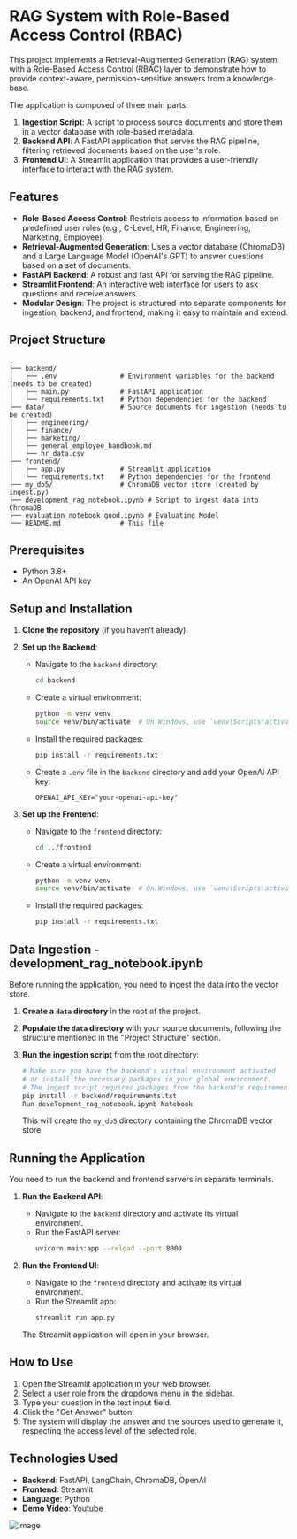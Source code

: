 # RAG System with Role-Based Access Control (RBAC)

This project implements a Retrieval-Augmented Generation (RAG) system with a Role-Based Access Control (RBAC) layer to demonstrate how to provide context-aware, permission-sensitive answers from a knowledge base.

The application is composed of three main parts:
1.  **Ingestion Script**: A script to process source documents and store them in a vector database with role-based metadata.
2.  **Backend API**: A FastAPI application that serves the RAG pipeline, filtering retrieved documents based on the user's role.
3.  **Frontend UI**: A Streamlit application that provides a user-friendly interface to interact with the RAG system.

## Features

-   **Role-Based Access Control**: Restricts access to information based on predefined user roles (e.g., C-Level, HR, Finance, Engineering, Marketing, Employee).
-   **Retrieval-Augmented Generation**: Uses a vector database (ChromaDB) and a Large Language Model (OpenAI's GPT) to answer questions based on a set of documents.
-   **FastAPI Backend**: A robust and fast API for serving the RAG pipeline.
-   **Streamlit Frontend**: An interactive web interface for users to ask questions and receive answers.
-   **Modular Design**: The project is structured into separate components for ingestion, backend, and frontend, making it easy to maintain and extend.

## Project Structure

```
.  
├── backend/  
│   ├── .env                # Environment variables for the backend (needs to be created)  
│   ├── main.py             # FastAPI application  
│   └── requirements.txt    # Python dependencies for the backend  
├── data/                   # Source documents for ingestion (needs to be created)  
│   ├── engineering/  
│   ├── finance/  
│   ├── marketing/  
│   ├── general_employee_handbook.md  
│   └── hr_data.csv  
├── frontend/  
│   ├── app.py              # Streamlit application  
│   └── requirements.txt    # Python dependencies for the frontend  
├── my_db5/                 # ChromaDB vector store (created by ingest.py)  
├── development_rag_notebook.ipynb # Script to ingest data into ChromaDB
├── evaluation_notebook_good.ipynb # Evaluating Model
└── README.md               # This file
```

## Prerequisites

-   Python 3.8+
-   An OpenAI API key

## Setup and Installation

1.  **Clone the repository** (if you haven't already).

2.  **Set up the Backend**:

    -   Navigate to the `backend` directory:
        ```bash
        cd backend
        ```
    -   Create a virtual environment:
        ```bash
        python -m venv venv
        source venv/bin/activate  # On Windows, use `venv\Scripts\activate`
        ```
    -   Install the required packages:
        ```bash
        pip install -r requirements.txt
        ```
    -   Create a `.env` file in the `backend` directory and add your OpenAI API key:
        ```
        OPENAI_API_KEY="your-openai-api-key"
        ```

3.  **Set up the Frontend**:

    -   Navigate to the `frontend` directory:
        ```bash
        cd ../frontend
        ```
    -   Create a virtual environment:
        ```bash
        python -m venv venv
        source venv/bin/activate  # On Windows, use `venv\Scripts\activate`
        ```
    -   Install the required packages:
        ```bash
        pip install -r requirements.txt
        ```

## Data Ingestion - development_rag_notebook.ipynb

Before running the application, you need to ingest the data into the vector store.

1.  **Create a `data` directory** in the root of the project.

2.  **Populate the `data` directory** with your source documents, following the structure mentioned in the "Project Structure" section.

3.  **Run the ingestion script** from the root directory:

    ```bash
    # Make sure you have the backend's virtual environment activated
    # or install the necessary packages in your global environment.
    # The ingest script requires packages from the backend's requirements.txt
    pip install -r backend/requirements.txt
    Run development_rag_notebook.ipynb Notebook
    ```

    This will create the `my_db5` directory containing the ChromaDB vector store.

## Running the Application

You need to run the backend and frontend servers in separate terminals.

1.  **Run the Backend API**:

    -   Navigate to the `backend` directory and activate its virtual environment.
    -   Run the FastAPI server:
        ```bash
        uvicorn main:app --reload --port 8000
        ```

2.  **Run the Frontend UI**:

    -   Navigate to the `frontend` directory and activate its virtual environment.
    -   Run the Streamlit app:
        ```bash
        streamlit run app.py
        ```

    The Streamlit application will open in your browser.

## How to Use

1.  Open the Streamlit application in your web browser.
2.  Select a user role from the dropdown menu in the sidebar.
3.  Type your question in the text input field.
4.  Click the "Get Answer" button.
5.  The system will display the answer and the sources used to generate it, respecting the access level of the selected role.

## Technologies Used

-   **Backend**: FastAPI, LangChain, ChromaDB, OpenAI
-   **Frontend**: Streamlit
-   **Language**: Python
-   **Demo Video**: [Youtube](https://www.youtube.com/playlist?list=PLMfJaD-icPgqFo1g7FeooHe4AA44iD9p9)

  ![image](https://github.com/user-attachments/assets/8938b83a-1516-4dde-97db-ee84889469b0)


